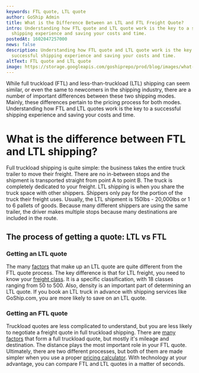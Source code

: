 ```yaml
---
keywords: FTL quote, LTL quote
author: GoShip Admin
title: What is the Difference Between an LTL and FTL Freight Quote?
intro: Understanding how FTL quote and LTL quote work is the key to a successful
  shipping experience and saving your costs and time.
postedAt: 1602047257000
news: false
description: Understanding how FTL quote and LTL quote work is the key to a
  successful shipping experience and saving your costs and time.
altText: FTL quote and LTL quote
image: https://storage.googleapis.com/goshiprepo/prod/blog/images/what-is-the-difference-between-an-ltl-and-ftl-freight-quote.jpg
---
```

While full truckload (FTL) and less-than-truckload (LTL) shipping can seem similar, or even the same to newcomers in the shipping industry, there are a number of important differences between these two shipping modes. Mainly, these differences pertain to the pricing process for both modes. Understanding how FTL and LTL quotes work is the key to a successful shipping experience and saving your costs and time.

# What is the difference between FTL and LTL shipping?

Full truckload shipping is quite simple: the business takes the entire truck trailer to move their freight. There are no in-between stops and the shipment is transported straight from point A to point B. The truck is completely dedicated to your freight. LTL shipping is when you share the truck space with other shippers. Shippers only pay for the portion of the truck their freight uses. Usually, the LTL shipment is 150lbs - 20,000lbs or 1 to 6 pallets of goods. Because many different shippers are using the same trailer, the driver makes multiple stops because many destinations are included in the route.

## The process of getting a quote: LTL vs FTL

### Getting an LTL quote

The many [factors](https://www.goship.com/blog/factors-determine-ltl-shipping-rates/) that make up an LTL quote are quite different from the FTL quote process. The key difference is that for LTL freight, you need to know your [freight class](http://www.nmfta.org/pages/nmfc). It is a specific classification, with 18 classes ranging from 50 to 500. Also, density is an important part of determining an LTL quote. If you book an LTL truck in advance with shipping services like GoShip.com, you are more likely to save on an LTL quote.

### Getting an FTL quote

Truckload quotes are less complicated to understand, but you are less likely to negotiate a freight quote in full truckload shipping. There are [many factors](https://www.goship.com/blog/how-are-truckload-freight-rates-calculated/) that form a full truckload quote, but mostly it's mileage and destination. The distance plays the most important role in your FTL quote. Ultimately, there are two different processes, but both of them are made simpler when you use a proper [pricing calculator](https://www.goship.com/). With technology at your advantage, you can compare FTL and LTL quotes in a matter of seconds.